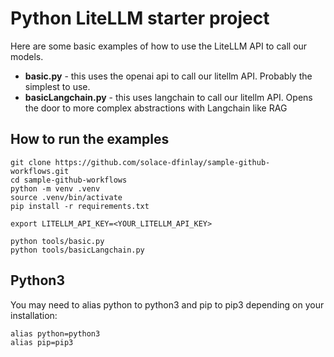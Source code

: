 # Python LiteLLM starter project

Here are some basic examples of how to use the LiteLLM API to call our models.

* **basic.py** - this uses the openai api to call our litellm API. Probably the simplest to use.
* **basicLangchain.py** - this uses langchain to call our litellm API. Opens the door to more complex abstractions with Langchain like RAG

## How to run the examples

```
git clone https://github.com/solace-dfinlay/sample-github-workflows.git
cd sample-github-workflows
python -m venv .venv
source .venv/bin/activate
pip install -r requirements.txt

export LITELLM_API_KEY=<YOUR_LITELLM_API_KEY>

python tools/basic.py
python tools/basicLangchain.py
```

## Python3

You may need to alias python to python3 and pip to pip3 depending on your installation:
```
alias python=python3
alias pip=pip3
```